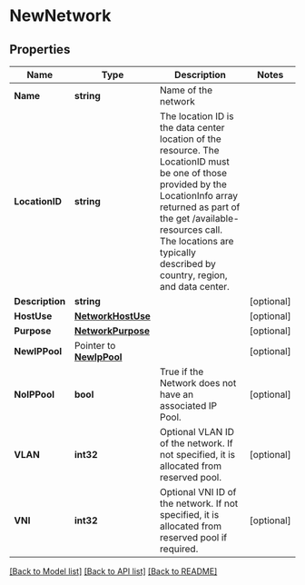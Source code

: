 # NewNetwork

## Properties

Name | Type | Description | Notes
------------ | ------------- | ------------- | -------------
**Name** | **string** | Name of the network | 
**LocationID** | **string** | The location ID is the data center location of the resource.  The LocationID must be one of those provided by the LocationInfo array returned as part of the get /available-resources call.  The locations are typically described by country, region, and data center. | 
**Description** | **string** |  | [optional] 
**HostUse** | [**NetworkHostUse**](NetworkHostUse.md) |  | [optional] 
**Purpose** | [**NetworkPurpose**](NetworkPurpose.md) |  | [optional] 
**NewIPPool** | Pointer to [**NewIpPool**](NewIPPool.md) |  | [optional] 
**NoIPPool** | **bool** | True if the Network does not have an associated IP Pool. | [optional] 
**VLAN** | **int32** | Optional VLAN ID of the network. If not specified, it is allocated from reserved pool. | [optional] 
**VNI** | **int32** | Optional VNI ID of the network. If not specified, it is allocated from reserved pool if required. | [optional] 

[[Back to Model list]](../README.md#documentation-for-models) [[Back to API list]](../README.md#documentation-for-api-endpoints) [[Back to README]](../README.md)


